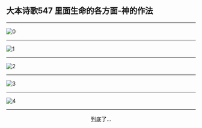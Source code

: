 
## 大本诗歌547 里面生命的各方面-神的作法
        
<div id="aplayer0"></div>

---

<img alt="0" data-original="https://cdn.jsdelivr.net/gh/k34869/shi/data/d0547/0">

---

<img alt="1" data-original="https://cdn.jsdelivr.net/gh/k34869/shi/data/d0547/1">

---

<img alt="2" data-original="https://cdn.jsdelivr.net/gh/k34869/shi/data/d0547/2">

---

<img alt="3" data-original="https://cdn.jsdelivr.net/gh/k34869/shi/data/d0547/3">

---

<img alt="4" data-original="https://cdn.jsdelivr.net/gh/k34869/shi/data/d0547/4">

---

<p style="text-align: center">到底了...</p>

<script src="/js/dist-view.js"></script>

<script>
MAIN.id = 'd0547';
        
const ap0 = new APlayer({
    container: document.getElementById('aplayer0'),
    volume: 1,
    loop: 'none',
    preload: 'none',
    audio: [{
        name: '大本诗歌547.mp3',
        artist: '大本诗歌',
        url: 'https://res.wx.qq.com/voice/getvoice?mediaid=MzI0NTk3MDM5M18yMjQ3NDk0Mzcw',
        cover: '/favicon'
    }]
});
</script>
